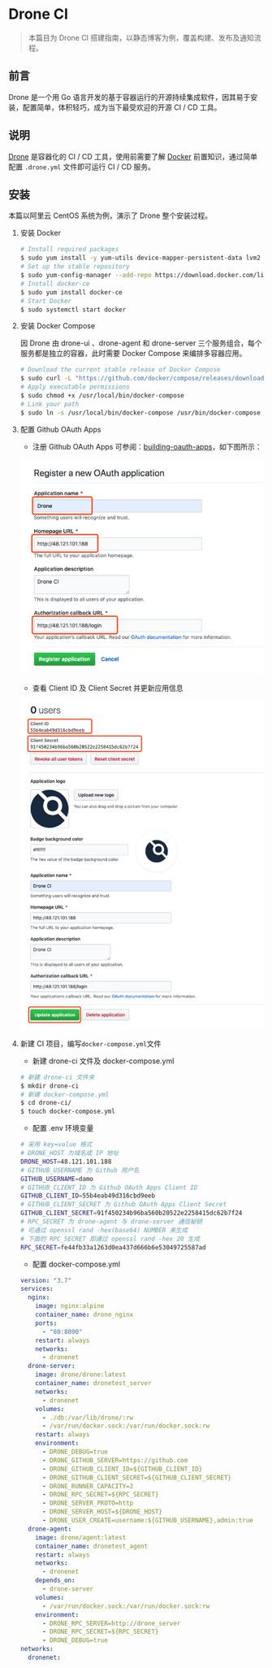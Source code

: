 # Drone CI

> 本篇目为 Drone CI 搭建指南，以静态博客为例，覆盖构建、发布及通知流程。

## 前言

Drone 是一个用 Go 语言开发的基于容器运行的开源持续集成软件，因其易于安装，配置简单，体积轻巧，成为当下最受欢迎的开源 CI / CD 工具。

## 说明

[Drone](https://drone.io/) 是容器化的 CI / CD 工具，使用前需要了解  [Docker](https://damo-web.github.io/docs/server/docker.html) 前置知识，通过简单配置 <code>.drone.yml</code> 文件即可运行 CI / CD 服务。

## 安装

本篇以阿里云 CentOS 系统为例，演示了 Drone 整个安装过程。

1. 安装 Docker

   ```bash
   # Install required packages
   $ sudo yum install -y yum-utils device-mapper-persistent-data lvm2
   # Set up the stable repository
   $ sudo yum-config-manager --add-repo https://download.docker.com/linux/centos/docker-ce.repo
   # Install docker-ce
   $ sudo yum install docker-ce
   # Start Docker
   $ sudo systemctl start docker
   ```

2. 安装 Docker Compose

   因 Drone 由 drone-ui 、drone-agent 和 drone-server 三个服务组合，每个服务都是独立的容器，此时需要 Docker Compose 来编排多容器应用。

   ```bash
   # Download the current stable release of Docker Compose
   $ sudo curl -L "https://github.com/docker/compose/releases/download/1.24.0/docker-compose-$(uname -s)-$(uname -m)" -o /usr/local/bin/docker-compose
   # Apply executable permissions
   $ sudo chmod +x /usr/local/bin/docker-compose
   # Link your path
   $ sudo ln -s /usr/local/bin/docker-compose /usr/bin/docker-compose
   ```
3. 配置 Github OAuth Apps

    - 注册 Github OAuth Apps 可参阅：[building-oauth-apps](https://developer.github.com/apps/building-oauth-apps/creating-an-oauth-app/)，如下图所示：

    ![](./img/drone_1.png)

    - 查看 Client ID 及 Client Secret 并更新应用信息

    ![](./img/drone_2.png)
    

4. 新建 CI 项目，编写<code>docker-compose.yml</code>文件

    - 新建 drone-ci 文件及 docker-compose.yml

    ```bash
    # 新建 drone-ci 文件夹
    $ mkdir drone-ci
    # 新建 docker-compose.yml
    $ cd drone-ci/
    $ touch docker-compose.yml
    ```
    - 配置 .env 环境变量
    ```bash
    # 采用 key=value 格式
    # DRONE_HOST 为域名或 IP 地址
    DRONE_HOST=48.121.101.188
    # GITHUB_USERNAME 为 Github 用户名
    GITHUB_USERNAME=damo
    # GITHUB_CLIENT_ID 为 Github OAuth Apps Client ID
    GITHUB_CLIENT_ID=55b4eab49d316cbd9eeb
    # GITHUB_CLIENT_SECRET 为 Github OAuth Apps Client Secret
    GITHUB_CLIENT_SECRET=91f450234b96ba560b20522e2258415dc62b7f24
    # RPC_SECRET 为 drone-agent 与 drone-server 通信秘钥
    # 可通过 openssl rand -hex(base64) NUMBER 来生成
    # 下面的 RPC_SECRET 即通过 openssl rand -hex 20 生成
    RPC_SECRET=fe44fb33a1263d0ea437d666b6e53049725587ad
    ```

    - 配置 docker-compose.yml
    ```yaml
    version: "3.7"
    services:
      nginx:
        image: nginx:alpine
        container_name: drone_nginx
        ports:
          - "80:8090"
        restart: always
        networks:
          - dronenet
      drone-server:
        image: drone/drone:latest
        container_name: dronetest_server
        networks:
          - dronenet
        volumes:
          - ./db:/var/lib/drone/:rw
          - /var/run/docker.sock:/var/run/docker.sock:rw
        restart: always
        environment:
          - DRONE_DEBUG=true
          - DRONE_GITHUB_SERVER=https://github.com
          - DRONE_GITHUB_CLIENT_ID=${GITHUB_CLIENT_ID}
          - DRONE_GITHUB_CLIENT_SECRET=${GITHUB_CLIENT_SECRET}
          - DRONE_RUNNER_CAPACITY=2
          - DRONE_RPC_SECRET=${RPC_SECRET}
          - DRONE_SERVER_PROTO=http
          - DRONE_SERVER_HOST=${DRONE_HOST}
          - DRONE_USER_CREATE=username:${GITHUB_USERNAME},admin:true
      drone-agent:
        image: drone/agent:latest
        container_name: dronetest_agent
        restart: always
        networks:
          - dronenet
        depends_on:
          - drone-server
        volumes:
          - /var/run/docker.sock:/var/run/docker.sock:rw
        environment:
          - DRONE_RPC_SERVER=http://drone_server
          - DRONE_RPC_SECRET=${RPC_SECRET}
          - DRONE_DEBUG=true
    networks:
      dronenet:
    ```


   
